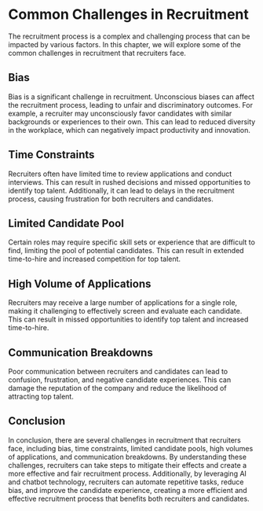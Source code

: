 Common Challenges in Recruitment
==============================================================================

The recruitment process is a complex and challenging process that can be impacted by various factors. In this chapter, we will explore some of the common challenges in recruitment that recruiters face.

Bias
----

Bias is a significant challenge in recruitment. Unconscious biases can affect the recruitment process, leading to unfair and discriminatory outcomes. For example, a recruiter may unconsciously favor candidates with similar backgrounds or experiences to their own. This can lead to reduced diversity in the workplace, which can negatively impact productivity and innovation.

Time Constraints
----------------

Recruiters often have limited time to review applications and conduct interviews. This can result in rushed decisions and missed opportunities to identify top talent. Additionally, it can lead to delays in the recruitment process, causing frustration for both recruiters and candidates.

Limited Candidate Pool
----------------------

Certain roles may require specific skill sets or experience that are difficult to find, limiting the pool of potential candidates. This can result in extended time-to-hire and increased competition for top talent.

High Volume of Applications
---------------------------

Recruiters may receive a large number of applications for a single role, making it challenging to effectively screen and evaluate each candidate. This can result in missed opportunities to identify top talent and increased time-to-hire.

Communication Breakdowns
------------------------

Poor communication between recruiters and candidates can lead to confusion, frustration, and negative candidate experiences. This can damage the reputation of the company and reduce the likelihood of attracting top talent.

Conclusion
----------

In conclusion, there are several challenges in recruitment that recruiters face, including bias, time constraints, limited candidate pools, high volumes of applications, and communication breakdowns. By understanding these challenges, recruiters can take steps to mitigate their effects and create a more effective and fair recruitment process. Additionally, by leveraging AI and chatbot technology, recruiters can automate repetitive tasks, reduce bias, and improve the candidate experience, creating a more efficient and effective recruitment process that benefits both recruiters and candidates.
